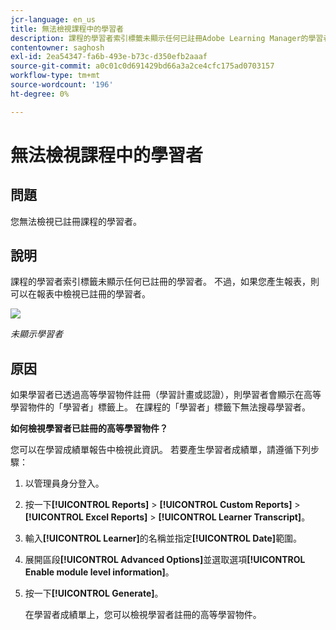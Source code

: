 ```yaml
---
jcr-language: en_us
title: 無法檢視課程中的學習者
description: 課程的學習者索引標籤未顯示任何已註冊Adobe Learning Manager的學習者。 不過，如果您產生報表，則可以在報表中檢視已註冊的學習者。
contentowner: saghosh
exl-id: 2ea54347-fa6b-493e-b73c-d350efb2aaaf
source-git-commit: a0c01c0d691429bd66a3a2ce4cfc175ad0703157
workflow-type: tm+mt
source-wordcount: '196'
ht-degree: 0%

---
```


# 無法檢視課程中的學習者

## 問題

您無法檢視已註冊課程的學習者。

## 說明

課程的學習者索引標籤未顯示任何已註冊的學習者。 不過，如果您產生報表，則可以在報表中檢視已註冊的學習者。

![](assets/no-learners.png)

*未顯示學習者*

## 原因

如果學習者已透過高等學習物件註冊（學習計畫或認證），則學習者會顯示在高等學習物件的「學習者」標籤上。 在課程的「學習者」標籤下無法搜尋學習者。

**如何檢視學習者已註冊的高等學習物件？**

您可以在學習成績單報告中檢視此資訊。 若要產生學習者成績單，請遵循下列步驟：

1. 以管理員身分登入。
1. 按一下&#x200B;**[!UICONTROL Reports]** > **[!UICONTROL Custom Reports]** > **[!UICONTROL Excel Reports]** > **[!UICONTROL Learner Transcript]**。

1. 輸入&#x200B;**[!UICONTROL Learner]**&#x200B;的名稱並指定&#x200B;**[!UICONTROL Date]**&#x200B;範圍。
1. 展開區段&#x200B;**[!UICONTROL Advanced Options]**&#x200B;並選取選項&#x200B;**[!UICONTROL Enable module level information]**。
1. 按一下&#x200B;**[!UICONTROL Generate]**。

   在學習者成績單上，您可以檢視學習者註冊的高等學習物件。
